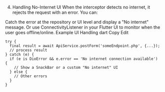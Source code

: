 4. Handling No-Internet UI
   When the interceptor detects no internet, it rejects the request with an error. You can:

Catch the error at the repository or UI level and display a "No internet" message.
Or use ConnectivityListener in your Flutter UI to monitor when the user goes offline/online.
Example UI Handling
dart
Copy
Edit

```
try {
  final result = await ApiService.postForm('someEndpoint.php', {...});
  // process result
} catch (e) {
  if (e is DioError && e.error == 'No internet connection available') {
    // Show a SnackBar or a custom "No internet" UI
  } else {
    // Other errors
  }
}

```
